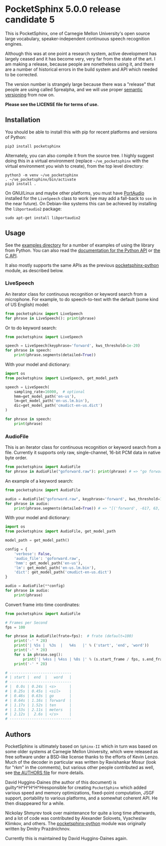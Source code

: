 PocketSphinx 5.0.0 release candidate 5
======================================

This is PocketSphinx, one of Carnegie Mellon University's open source large
vocabulary, speaker-independent continuous speech recognition engines.

Although this was at one point a research system, active development
has largely ceased and it has become very, very far from the state of
the art.  I am making a release, because people are nonetheless using
it, and there are a number of historical errors in the build system
and API which needed to be corrected.

The version number is strangely large because there was a "release"
that people are using called 5prealpha, and we will use proper
[semantic versioning](https://semver.org/) from now on.

**Please see the LICENSE file for terms of use.**

Installation
------------

You should be able to install this with pip for recent platforms and
versions of Python:

    pip3 install pocketsphinx

Alternately, you can also compile it from the source tree.  I highly
suggest doing this in a virtual environment (replace
`~/ve_pocketsphinx` with the virtual environment you wish to create),
from the top level directory:

    python3 -m venv ~/ve_pocketsphinx
    . ~/ve_pocketsphinx/bin/activate
    pip3 install .

On GNU/Linux and maybe other platforms, you must have
[PortAudio](http://www.portaudio.com/) installed for the `LiveSpeech`
class to work (we may add a fall-back to `sox` in the near future).
On Debian-like systems this can be achieved by installing the
`libportaudio2` package:

    sudo apt-get install libportaudio2

Usage
-----

See the [examples directory](../examples/) for a number of examples of
using the library from Python.  You can also read the [documentation
for the Python API](https://pocketsphinx.readthedocs.io) or [the C
API](https://cmusphinx.github.io/doc/pocketsphinx/).

It also mostly supports the same APIs as the previous
[pocketsphinx-python](https://github.com/bambocher/pocketsphinx-python)
module, as described below.

### LiveSpeech

An iterator class for continuous recognition or keyword search from a
microphone.  For example, to do speech-to-text with the default (some
kind of US English) model:

```python
from pocketsphinx import LiveSpeech
for phrase in LiveSpeech(): print(phrase)
```

Or to do keyword search:

```python
from pocketsphinx import LiveSpeech

speech = LiveSpeech(keyphrase='forward', kws_threshold=1e-20)
for phrase in speech:
    print(phrase.segments(detailed=True))
```

With your model and dictionary:

```python
import os
from pocketsphinx import LiveSpeech, get_model_path

speech = LiveSpeech(
    sampling_rate=16000,  # optional
    hmm=get_model_path('en-us'),
    lm=get_model_path('en-us.lm.bin'),
    dic=get_model_path('cmudict-en-us.dict')
)

for phrase in speech:
    print(phrase)
```

### AudioFile

This is an iterator class for continuous recognition or keyword search
from a file.  Currently it supports only raw, single-channel, 16-bit
PCM data in native byte order.

```python
from pocketsphinx import AudioFile
for phrase in AudioFile("goforward.raw"): print(phrase) # => "go forward ten meters"
```

An example of a keyword search:

```python
from pocketsphinx import AudioFile

audio = AudioFile("goforward.raw", keyphrase='forward', kws_threshold=1e-20)
for phrase in audio:
    print(phrase.segments(detailed=True)) # => "[('forward', -617, 63, 121)]"
```

With your model and dictionary:

```python
import os
from pocketsphinx import AudioFile, get_model_path

model_path = get_model_path()

config = {
    'verbose': False,
    'audio_file': 'goforward.raw',
    'hmm': get_model_path('en-us'),
    'lm': get_model_path('en-us.lm.bin'),
    'dict': get_model_path('cmudict-en-us.dict')
}

audio = AudioFile(**config)
for phrase in audio:
    print(phrase)
```

Convert frame into time coordinates:

```python
from pocketsphinx import AudioFile

# Frames per Second
fps = 100

for phrase in AudioFile(frate=fps):  # frate (default=100)
    print('-' * 28)
    print('| %5s |  %3s  |   %4s   |' % ('start', 'end', 'word'))
    print('-' * 28)
    for s in phrase.seg():
        print('| %4ss | %4ss | %8s |' % (s.start_frame / fps, s.end_frame / fps, s.word))
    print('-' * 28)

# ----------------------------
# | start |  end  |   word   |
# ----------------------------
# |  0.0s | 0.24s | <s>      |
# | 0.25s | 0.45s | <sil>    |
# | 0.46s | 0.63s | go       |
# | 0.64s | 1.16s | forward  |
# | 1.17s | 1.52s | ten      |
# | 1.53s | 2.11s | meters   |
# | 2.12s |  2.6s | </s>     |
# ----------------------------
```

Authors
-------

PocketSphinx is ultimately based on `Sphinx-II` which in turn was
based on some older systems at Carnegie Mellon University, which were
released as free software under a BSD-like license thanks to the
efforts of Kevin Lenzo.  Much of the decoder in particular was written
by Ravishankar Mosur (look for "rkm" in the comments), but various
other people contributed as well, see [the AUTHORS file](./AUTHORS)
for more details.

David Huggins-Daines (the author of this document) is
guilty^H^H^H^H^Hresponsible for creating `PocketSphinx` which added
various speed and memory optimizations, fixed-point computation, JSGF
support, portability to various platforms, and a somewhat coherent
API.  He then disappeared for a while.

Nickolay Shmyrev took over maintenance for quite a long time
afterwards, and a lot of code was contributed by Alexander Solovets,
Vyacheslav Klimkov, and others.  The
[pocketsphinx-python](https://github.com/bambocher/pocketsphinx-python)
module was originally written by Dmitry Prazdnichnov.

Currently this is maintained by David Huggins-Daines again.
